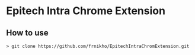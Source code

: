 # Epitech Intra Chrome Extension

## How to use

```text
> git clone https://github.com/frnikho/EpitechIntraChromExtension.git 
```